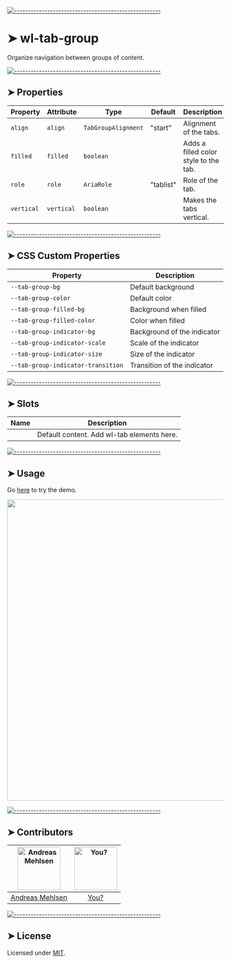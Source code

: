 
[![-----------------------------------------------------](https://raw.githubusercontent.com/andreasbm/readme/master/assets/lines/colored.png)](#wl-tab-group)

# ➤ wl-tab-group

Organize navigation between groups of content.


[![-----------------------------------------------------](https://raw.githubusercontent.com/andreasbm/readme/master/assets/lines/colored.png)](#properties)

## ➤ Properties

| Property   | Attribute  | Type                | Default   | Description                           |
|------------|------------|---------------------|-----------|---------------------------------------|
| `align`    | `align`    | `TabGroupAlignment` | "start"   | Alignment of the tabs.                |
| `filled`   | `filled`   | `boolean`           |           | Adds a filled color style to the tab. |
| `role`     | `role`     | `AriaRole`          | "tablist" | Role of the tab.                      |
| `vertical` | `vertical` | `boolean`           |           | Makes the tabs vertical.              |


[![-----------------------------------------------------](https://raw.githubusercontent.com/andreasbm/readme/master/assets/lines/colored.png)](#css-custom-properties)

## ➤ CSS Custom Properties

| Property                           | Description                 |
|------------------------------------|-----------------------------|
| `--tab-group-bg`                   | Default background          |
| `--tab-group-color`                | Default color               |
| `--tab-group-filled-bg`            | Background when filled      |
| `--tab-group-filled-color`         | Color when filled           |
| `--tab-group-indicator-bg`         | Background of the indicator |
| `--tab-group-indicator-scale`      | Scale of the indicator      |
| `--tab-group-indicator-size`       | Size of the indicator       |
| `--tab-group-indicator-transition` | Transition of the indicator |


[![-----------------------------------------------------](https://raw.githubusercontent.com/andreasbm/readme/master/assets/lines/colored.png)](#slots)

## ➤ Slots

| Name | Description                                |
|------|--------------------------------------------|
|      | Default content. Add wl-tab elements here. |



[![-----------------------------------------------------](https://raw.githubusercontent.com/andreasbm/readme/master/assets/lines/colored.png)](#usage)

## ➤ Usage

Go [here](https://weightless.dev/elements/tabs) to try the demo.

<a href="https://weightless.dev/elements/tabs" align="center">
  <img src="https://raw.githubusercontent.com/andreasbm/elements/master/screenshots/wl-tabs.png" width="700" />
</a>


[![-----------------------------------------------------](https://raw.githubusercontent.com/andreasbm/readme/master/assets/lines/colored.png)](#contributors)

## ➤ Contributors
	

| [<img alt="Andreas Mehlsen" src="https://avatars1.githubusercontent.com/u/6267397?s=460&v=4" width="100">](https://twitter.com/andreasmehlsen) | [<img alt="You?" src="https://joeschmoe.io/api/v1/random" width="100">](https://github.com/andreasbm/weightless/blob/master/CONTRIBUTING.md) |
|:--------------------------------------------------:|:--------------------------------------------------:|
| [Andreas Mehlsen](https://twitter.com/andreasmehlsen) | [You?](https://github.com/andreasbm/weightless/blob/master/CONTRIBUTING.md) |


[![-----------------------------------------------------](https://raw.githubusercontent.com/andreasbm/readme/master/assets/lines/colored.png)](#license)

## ➤ License
	
Licensed under [MIT](https://opensource.org/licenses/MIT).

